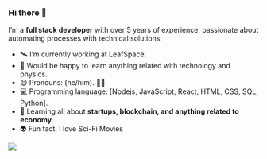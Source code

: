 ### Hi there 🖖

I’m a **full stack developer** with over 5 years of experience, passionate about automating processes with technical solutions. 


- 🛰️ I’m currently working at LeafSpace.
- 🤖 Would be happy to learn anything related with technology and physics.
- 😄 Pronouns: (he/him). 🏳️‍⚧️
- 💻 Programming language: [Nodejs, JavaScript, React, HTML, CSS, SQL, Python].
- 🌱 Learning all about **startups, blockchain, and anything related to economy**.
- 👽 Fun fact: I love Sci-Fi Movies 

![](https://github-readme-stats.vercel.app/api/top-langs/?username=thaibbraz&layout=compact)
